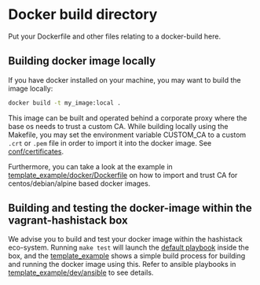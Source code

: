 # Docker build directory
Put your Dockerfile and other files relating to a docker-build here.

## Building docker image locally
If you have docker installed on your machine, you may want to build the image locally:
```sh
docker build -t my_image:local .
```

This image can be built and operated behind a corporate proxy where the base os needs to trust a custom CA.
While building locally using the Makefile, you may set the environment variable CUSTOM_CA to a custom `.crt` or `.pem` file in order to import it into the docker image. 
See [conf/certificates](conf/certificates).

Furthermore, you can take a look at the example in [template_example/docker/Dockerfile](https://github.com/fredrikhgrelland/vagrant-hashistack-template/blob/master/template_example/docker/Dockerfile) 
on how to import and trust CA for centos/debian/alpine based docker images.

## Building and testing the docker-image within the vagrant-hashistack box
We advise you to build and test your docker image within the hashistack eco-system. 
Running `make test` will launch the [default playbook](../dev/ansible/playbook.yml) inside the box, 
and the [template_example](https://github.com/fredrikhgrelland/vagrant-hashistack-template/blob/master/template_example/) shows a simple build process for building and running the docker image using this. 
Refer to ansible playbooks in [template_example/dev/ansible](https://github.com/fredrikhgrelland/vagrant-hashistack-template/tree/master/template_example/dev/ansible) to see details.
